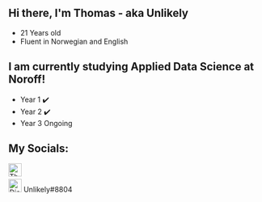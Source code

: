 ## Hi there, I'm Thomas - aka Unlikely
- 21 Years old
- Fluent in Norwegian and English

## I am currently studying Applied Data Science at Noroff!
- Year 1 ✔️
- Year 2 ✔️
- Year 3 Ongoing

## My Socials:
[<img align="left" alt="Thomas Hennø | LinkedIn" width="26px" src="https://cdn.jsdelivr.net/npm/simple-icons@v3/icons/linkedin.svg" />][linkedin]
<br />

<img src="https://cdn.icon-icons.com/icons2/2389/PNG/512/discord_logo_icon_145337.png" alt="Discord" width="26px"> Unlikely#8804



[linkedin]: www.linkedin.com/in/thomas-hennø-43ab79183
